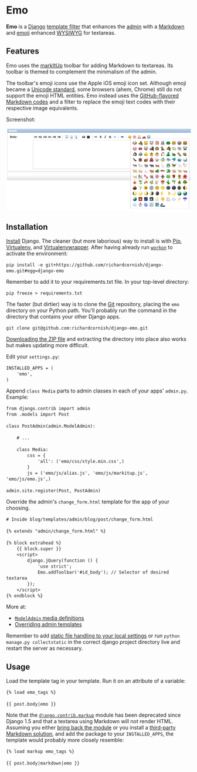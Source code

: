 # Emo

**Emo** is a [Django](http://www.djangoproject.com/) [template filter](https://docs.djangoproject.com/en/dev/howto/custom-template-tags/) that enhances the [admin](https://docs.djangoproject.com/en/1.5/intro/tutorial02/) with a [Markdown](http://daringfireball.net/projects/markdown/) and [emoji](http://en.wikipedia.org/wiki/Emoji) enhanced [WYSIWYG](http://en.wikipedia.org/wiki/WYSIWYG) for textareas.


## Features

Emo uses the [markItUp](http://markitup.jaysalvat.com/home/) toolbar for adding Markdown to textareas. Its toolbar is themed to complement the minimalism of the admin.

The toolbar's emoji icons use the Apple iOS emoji icon set. Although emoji became a [Unicode standard](http://www.fileformat.info/info/unicode/block/miscellaneous_symbols_and_pictographs/images.htm), some browsers (ahem, Chrome) still do not support the emoji HTML entities. Emo instead uses the [GitHub-flavored Markdown codes](http://www.emoji-cheat-sheet.com/) and a filter to replace the emoji text codes with their respective image equivalents.

Screenshot:

![Emo toolbar screenshot](screenshots/emo-toolbar.png)


## Installation

[Install](https://docs.djangoproject.com/en/dev/intro/install/) Django. The cleaner (but more laborious) way to install is with [Pip](http://www.pip-installer.org/), [Virtualenv](http://www.virtualenv.org/), and [Virtualenvwrapper](http://virtualenvwrapper.readthedocs.org/). After having already run [`workon`](http://virtualenvwrapper.readthedocs.org/en/latest/command_ref.html?highlight=workon#workon) to activate the environment:

```
pip install -e git+https://github.com/richardcornish/django-emo.git#egg=django-emo
```

Remember to add it to your requirements.txt file. In your top-level directory:

```
pip freeze > requirements.txt
```

The faster (but dirtier) way is to clone the [Git](http://git-scm.com/) repository, placing the `emo` directory on your Python path. You'll probably run the command in the directory that contains your other Django apps.

```
git clone git@github.com:richardcornish/django-emo.git
```

[Downloading the ZIP file](https://github.com/richardcornish/django-emo/archive/master.zip) and extracting the directory into place also works but makes updating more difficult.

Edit your `settings.py`:

```
INSTALLED_APPS = (
    'emo',
)
```

Append `class Media` parts to admin classes in each of your apps' `admin.py`. Example:

```
from django.contrib import admin
from .models import Post

class PostAdmin(admin.ModelAdmin):

    # ...

    class Media:
        css = {
            'all': ('emo/css/style.min.css',)
        }
        js = ('emo/js/alias.js', 'emo/js/markitup.js', 'emo/js/emo.js',)

admin.site.register(Post, PostAdmin)
```

Override the admin's `change_form.html` template for the app of your choosing.

```
# Inside blog/templates/admin/blog/post/change_form.html

{% extends "admin/change_form.html" %}

{% block extrahead %}
    {{ block.super }}
    <script>
        django.jQuery(function () {
            'use strict';
            Emo.addToolbar('#id_body'); // Selector of desired textarea
        });
    </script>
{% endblock %}
```

More at:

- [`ModelAdmin` media definitions](https://docs.djangoproject.com/en/dev/ref/contrib/admin/#modeladmin-media-definitions)
- [Overriding admin templates](https://docs.djangoproject.com/en/dev/ref/contrib/admin/#overriding-admin-templates)

Remember to add [static file handling to your local settings](https://docs.djangoproject.com/en/dev/ref/contrib/staticfiles/#static-file-development-view) or run `python manage.py collectstatic` in the correct django project directory live and restart the server as necessary.


## Usage

Load the template tag in your template. Run it on an attribute of a variable:

```
{% load emo_tags %}

{{ post.body|emo }}
```

Note that the [`django.contrib.markup`](https://docs.djangoproject.com/en/1.5/ref/contrib/markup/) module has been deprecated since Django 1.5 and that a textarea using Markdown will not render HTML. Assuming you either [bring back the module](https://github.com/django/django/blob/1.5/django/contrib/markup/templatetags/markup.py) or you install a [third-party Markdown solution](https://pypi.python.org/pypi/django-markup-deprecated), and add the package to your `INSTALLED_APPS`, the template would probably more closely resemble:

```
{% load markup emo_tags %}

{{ post.body|markdown|emo }}
```